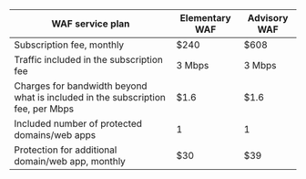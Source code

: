| WAF service plan | Elementary WAF | Advisory WAF |
| --- | --- | --- |
| Subscription fee, monthly | $240 | $608 |
| Traffic included in the subscription fee | 3 Mbps | 3 Mbps |
| Charges for bandwidth beyond what is included in the subscription fee, per Mbps | $1.6 | $1.6 |
| Included number of protected domains/web apps | 1 | 1 |
| Protection for additional domain/web app, monthly | $30 | $39 |
